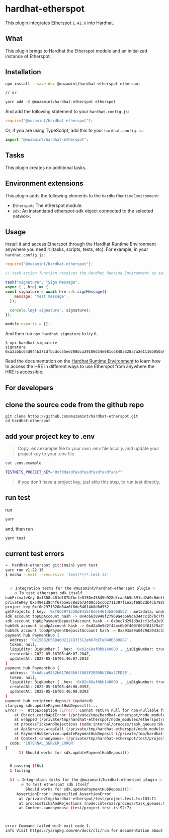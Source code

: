 # hardhat-etherspot

This plugin integrates [Etherspot](https://docs.etherspot.dev/) `1.42.6` into Hardhat.

## What

This plugin brings to Hardhat the Etherspot module and an initialized instance of Etherspot.

## Installation

```bash
npm install --save-dev @muzamint/hardhat-etherspot etherspot

// or

yarn add -D @muzamint/hardhat-etherspot etherspot
```

And add the following statement to your `hardhat.config.js`:

```js
require("@muzamint/hardhat-etherspot");
```

Or, if you are using TypeScript, add this to your `hardhat.config.ts`:

```js
import "@muzamint/hardhat-etherspot";
```

## Tasks

This plugin creates no additional tasks.

## Environment extensions

This plugin adds the following elements to the `HardhatRuntimeEnvironment`:

- `Etherspot`: The etherspot module.
- `sdk`: An instantiated etherspot-sdk object connected to the selected network.

## Usage

Install it and access Etherspot through the Hardhat Runtime Environment anywhere you need it (tasks, scripts, tests, etc). For example, in your `hardhat.config.js`:

```js
require("@muzamint/hardhat-etherspot");

// task action function receives the Hardhat Runtime Environment as second argument

task("signature", "Sign Message",
async (_, hre) => {
const signature = await hre.sdk.signMessage({
    message: 'test message',
  });

  console.log('signature', signature);
});

module.exports = {};
```

And then run `npx hardhat signature` to try it.

```
$ npx hardhat signature
signature 0xa33bbc64d944b371dfbcdcc55ee208dca29100d34e081cd848a528a7a2e1116b050a9151a06210a84c443559a72e83c78f635a914a5e260a7db1a78bfb62ba081c
```

Read the documentation on the [Hardhat Runtime Environment](https://hardhat.org/documentation/#hardhat-runtime-environment-hre) to learn how to access the HRE in different ways to use Etherspot from anywhere the HRE is accessible.

## For developers

## clone the source code from the github repo

```
git clone https://github.com/muzamint/hardhat-etherspot.git
cd hardhat-etherspot
```

## add your project key to .env

> Copy .env.example file to your own .env file locally. and update your project key to your .env file.

```sh
cat .env.example
```

```sh
TESTNETS_PROJECT_KEY="0xf0dasdfasdfasdfasdfasdfadsf"
```

> if you don't have a project key, just skip this step, to run test directly.

## run test

run

```sh
yarn
```

and, then run

```sh
yarn test
```

## current test errors

```sh
➜  hardhat-etherspot git:(main) yarn test
yarn run v1.22.15
$ mocha --exit --recursive 'test/**/*.test.ts'


  💥 Integration tests for the @muzamint/hardhat-etherspot plugin 💥
    🔥 To test etherspot sdk itself
hubPrivateKey 0x1308c481d187b7bcfe8150e45845b928dfcaa5b5d391cd2d0c0def656aca00a0
privateKey 0xc49e1d8c4f67b5e5c8e3a72409c3bccb2711397f1ea3f68b2db4cb792645294a
project key 0xf0d2971320d84a6f8de54614b8d0d552
getProjects { key: '0xf0d2971320d84a6f8de54614b8d0d552', metadata: undefined }
sdk account topUpAccount hash -> 0x4c6638949f27969a43669da344cc1b7bc7f8a3f2ddd4688a08eeaf2ecc5b6865
sdk account topUpPaymentDepositAccount hash -> 0x0ec7d291d9a1cf1d5a2e930d524cce60a6e7aecc722ea74a3133cedbc584fc1f
hubSdk account topUpAccount hash -> 0xd2a0e9d2f44ec6b9f409f003f815f9a71322a55c215c72bc0a1fdf81600c0020
hubSdk account topUpPaymentDepositAccount hash -> 0xa93a89a0429da933c33313c1fb9e53e317c6e4536c8204d3ec5cbabf1e97c68d
payment hub PaymentHub {
  address: '0x15B3265BDa6d21218375C2eb67bEFa04dB3B9887',
  token: null,
  liquidity: BigNumber { _hex: '0x02c68af0bb140000', _isBigNumber: true },
  createdAt: 2022-05-16T05:46:07.204Z,
  updatedAt: 2022-05-16T05:46:07.204Z
}
payment hub PaymentHub {
  address: '0xAAbca9552b61760356ff883F2EE00b786a27FD9E',
  token: null,
  liquidity: BigNumber { _hex: '0x02c68af0bb140000', _isBigNumber: true },
  createdAt: 2022-05-16T05:46:08.039Z,
  updatedAt: 2022-05-16T05:46:08.039Z
}
payment hub recipient deposit (updated)
starging sdk.updatePaymentHubDeposit()...
Error ->  HttpException [Error]: Cannot return null for non-nullable field Mutation.updatePaymentHubDeposit.
    at Object.catchApiError (/private/tmp/hardhat-etherspot/node_modules/etherspot/dist/sdk/api/utils/catch-api-error.js:18:29)
    at wrapped (/private/tmp/hardhat-etherspot/node_modules/etherspot/dist/sdk/api/api.service.js:93:25)
    at processTicksAndRejections (node:internal/process/task_queues:96:5)
    at ApiService.wrapCall (/private/tmp/hardhat-etherspot/node_modules/etherspot/dist/sdk/api/api.service.js:99:22)
    at PaymentHubService.updatePaymentHubDeposit (/private/tmp/hardhat-etherspot/node_modules/etherspot/dist/sdk/payments/payment-hub.service.js:360:28)
    at Context.<anonymous> (/private/tmp/hardhat-etherspot/test/project.test.ts:92:7) {
  code: 'INTERNAL_SERVER_ERROR'
}
      1) Should works for sdk.updatePaymentHubDeposit()


  0 passing (16s)
  1 failing

  1) 💥 Integration tests for the @muzamint/hardhat-etherspot plugin 💥
       🔥 To test etherspot sdk itself
         Should works for sdk.updatePaymentHubDeposit():
     AssertionError: Unspecified AssertionError
      at /private/tmp/hardhat-etherspot/test/project.test.ts:103:11
      at processTicksAndRejections (node:internal/process/task_queues:96:5)
      at Context.<anonymous> (test/project.test.ts:92:7)



error Command failed with exit code 1.
info Visit https://yarnpkg.com/en/docs/cli/run for documentation about this command.
```
